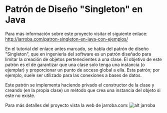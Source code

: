 # Patrón de Diseño "Singleton" en Java

Para más información sobre este proyecto visitar el siguiente enlace:
http://jarroba.com/patron-singleton-en-java-con-ejemplos/

En el tutorial del enlace antes marcado, se habla del patrón de diseño "Singleton", que en ingeniería del software es un patrón diseñado para limitar la creación de objetos pertenecientes a una clase. El objetivo de este patrón es el de garantizar que una clase solo tenga una instancia (o ejemplar) y proporcionar un punto de acceso global a ella. Esta patrón; por ejemplo, suele ser utilizado para las conexiones a bases de datos.

Este patrón se implementa haciendo privado el constructor de la clase y creando (en la propia clase) un método que crea una instancia del objeto si este no existe.

Para más detalles del proyecto vista la web de jarroba.com:
![alt jarroba](http://jarroba.com/wp-content/themes/jarrobav6/static/img/logojarroba.png)